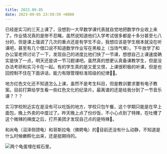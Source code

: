 ```yaml
---
title: 2023.09.05
date: 2023-09-05 23:59:59 +0800
---
```


已经是实习的三天上课了，没想到一大早数学课代表就自觉地把数学作业收上来了。作业情况真的是惨不忍睹。虽然说知道他们入学考试很多都是十多分甚至七八分的，但是课上强调了几次的重点还是有学生不会，我想应该是学生根本就没在听课吧，甚至有几个借口说不知道数学作业写在黑板上（当场气晕）。下午放学了和办公室老师讨论了一下，发现自己的进度比他们快了一节课，想想自己上课速度确实是快了一点，明天还是讲一节习题课吧。虽然真的想更认真备课教学生，但是没办法考研和实习卡在一起。有的学生真的是又爱又恨，上课很积极的听课，但是也回控制不住在下面讲话，能力有限管理标准班级的纪律😮‍💨。

地方红色文化还不知道怎么上课，虽然不是考生科目，但是教训要求要有电子教案。目前打算给学生看一些红色文化的纪录片。最离谱的还是给我分到了一节音乐课？？？

实习学校附近实在是没有可以吃饭的地方，学校只包午餐，这个学期只能是在早上面包，晚上外卖的中度过了。昨天晚上点了份炒饭，不小心点到了特辣，在吐槽了这个微辣的辣度之后，打开美团才发现自己点的是特辣🤔。

和尚龟（沼泽侧颈龟）和哥斯拉龟（佛鳄龟）的🥚目前还没有什么动静，不知道是什么时候嫩孵化出来，还是挺期待的。

![两个龟蛋埋在蛭石里。](https://jsd.cdn.zzko.cn/gh/Heyya-x/picx-images-hosting@master/IMG_2668.42wbkk0oax6o.jpeg)